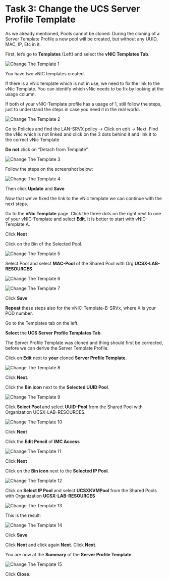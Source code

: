 # Task 3: Change the UCS Server Profile Template

As we already mentioned, Pools cannot be cloned. During the cloning of a Server Template Profile a new pool will be created, but without any UUID, MAC, IP, Etc in it.

First, let’s go to **Templates** (Left) and select the **vNIC Templates Tab**.

![Change The Template 1](./ChangeTheTemplate1.png "Change The Template 1")

You have two vNIC templates created.

If there is a vNic template which is not in use, we need to fix the link to the vNic Template.
You can identify which vNic needs to be fix by looking at the usage column.

If both of your vNIC-Template profile has a usage of 1, still follow the steps, just to understand the steps in case you need it in the real world.

![Change The Template 2](./ChangeTheTemplate2.png "Change The Template 2")

Go to Policies and find the LAN-SRVX policy -> Click on edit -> Next.
Find the vNic which is not linked and click on the 3 dots behind it and link it to the correct vNic Template

**Do not** click on “Detach from Template”.

![Change The Template 3](./ChangeTheTemplate3.png "Change The Template 3")

Follow the steps on the screenshot below:

![Change The Template 4](./ChangeTheTemplate4.png "Change The Template 4")

Then click **Update** and **Save**

Now that we’ve fixed the link to the vNic template we can continue with the next steps.

Go to the **vNic Template** page.
Click the three dots on the right next to one of your vNIC-Template and select **Edit**.
It is better to start with vNIC-Template A.

Click **Next**

Click on the Bin of the Selected Pool.

![Change The Template 5](./ChangeTheTemplate5.png "Change The Template 5")

Select Pool and select **MAC-Pool** of the Shared Pool with Org **UCSX-LAB-RESOURCES**

![Change The Template 6](./ChangeTheTemplate6.png "Change The Template 6")

![Change The Template 7](./ChangeTheTemplate7.png "Change The Template 7")

Click **Save**

**Repeat** these steps also for the vNIC-Template-B-SRVx, where X is your POD number.

Go to the Templates tab on the left.

**Select** the **UCS Server Profile Templates Tab**.

The Server Profile Template was cloned and thing should first be corrected, before we can derive the Server Template Profile.

Click on **Edit** next to **your** cloned **Server Profile Template**.

![Change The Template 8](./ChangeTheTemplate8.png "Change The Template 8")

Click **Next**.

Click the **Bin icon** next to the **Selected UUID Pool**.

![Change The Template 9](./ChangeTheTemplate9.png "Change The Template 9")

Click **Select Pool** and select **UUID-Pool** from the Shared Pool with Organization UCSX-LAB-RESOURCES.

![Change The Template 10](./ChangeTheTemplate10.png "Change The Template 10")

Click **Next**

Click the **Edit Pencil** of **IMC Access**

![Change The Template 11](./ChangeTheTemplate11.png "Change The Template 11")

Click **Next**

Click on the **Bin icon** next to the **Selected IP Pool**.

![Change The Template 12](./ChangeTheTemplate12.png "Change The Template 12")

Click on **Select IP Pool** and select **UCSXKVMPool** from the Shared Pools with Organization **UCSX-LAB-RESOURCES**

![Change The Template 13](./ChangeTheTemplate13.png "Change The Template 13")

This is the result:

![Change The Template 14](./ChangeTheTemplate14.png "Change The Template 14")

Click **Save**

Click **Next** and click again **Next**.
Click **Next**.

You are now at the **Summary** of the **Server Profile Template**.

![Change The Template 15](./ChangeTheTemplate15.png "Change The Template 15")

Click **Close**.
